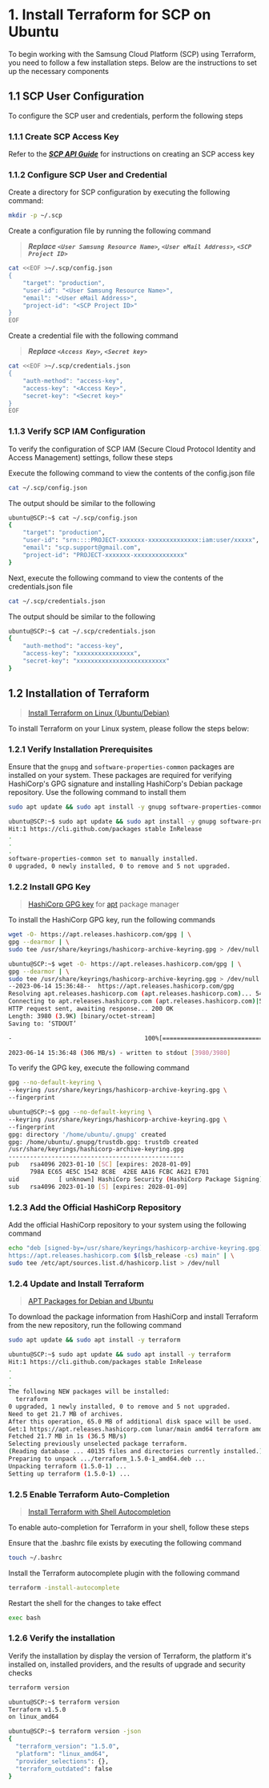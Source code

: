 # 1. Install Terraform for SCP on Ubuntu

To begin working with the Samsung Cloud Platform (SCP) using Terraform, you need to follow a few installation steps. Below are the instructions to set up the necessary components

## 1.1 SCP User Configuration

To configure the SCP user and credentials, perform the following steps

### 1.1.1 Create SCP Access Key

Refer to the ***[SCP API Guide](https://cloud.samsungsds.com/openapiguide/#/docs/v2-en-overview-overview)*** for instructions on creating an SCP access key

### 1.1.2 Configure SCP User and Credential

Create a directory for SCP configuration by executing the following command:

```sh
mkdir -p ~/.scp
```

Create a configuration file by running the following command
>***Replace `<User Samsung Resource Name>`, `<User eMail Address>`, `<SCP Project ID>`***

```sh
cat <<EOF >~/.scp/config.json
{
    "target": "production",
    "user-id": "<User Samsung Resource Name>",
    "email": "<User eMail Address>",
    "project-id": "<SCP Project ID>"
}
EOF
```

Create a credential file with the following command
>***Replace `<Access Key>`, `<Secret key>`***

```sh
cat <<EOF >~/.scp/credentials.json
{
    "auth-method": "access-key",
    "access-key": "<Access Key>",
    "secret-key": "<Secret key>"
}
EOF
```

### 1.1.3 Verify SCP IAM Configuration

To verify the configuration of SCP IAM (Secure Cloud Protocol Identity and Access Management) settings, follow these steps

Execute the following command to view the contents of the config.json file

```sh
cat ~/.scp/config.json
```

The output should be similar to the following

```sh
ubuntu@SCP:~$ cat ~/.scp/config.json
{
    "target": "production",
    "user-id": "srn::::PROJECT-xxxxxxx-xxxxxxxxxxxxxx:iam:user/xxxxx",
    "email": "scp.support@gmail.com",
    "project-id": "PROJECT-xxxxxxx-xxxxxxxxxxxxxx"
}
```

Next, execute the following command to view the contents of the credentials.json file

```sh
cat ~/.scp/credentials.json
```

The output should be similar to the following

```sh
ubuntu@SCP:~$ cat ~/.scp/credentials.json
{
    "auth-method": "access-key",
    "access-key": "xxxxxxxxxxxxxxxx",
    "secret-key": "xxxxxxxxxxxxxxxxxxxxxxxxx"
}
```

## 1.2 Installation of Terraform

> [Install Terraform on Linux (Ubuntu/Debian)](https://developer.hashicorp.com/terraform/downloads)

To install Terraform on your Linux system, please follow the steps below:

### 1.2.1 Verify Installation Prerequisites

Ensure that the `gnupg` and `software-properties-common` packages are installed on your system. These packages are required for verifying HashiCorp's GPG signature and installing HashiCorp's Debian package repository. Use the following command to install them

```sh
sudo apt update && sudo apt install -y gnupg software-properties-common
```

```sh
ubuntu@SCP:~$ sudo apt update && sudo apt install -y gnupg software-properties-common
Hit:1 https://cli.github.com/packages stable InRelease
.
.
.
software-properties-common set to manually installed.
0 upgraded, 0 newly installed, 0 to remove and 5 not upgraded.
```

### 1.2.2 Install GPG Key

>[HashiCorp GPG key](https://www.hashicorp.com/security) for [apt](https://en.wikipedia.org/wiki/APT_(software)) package manager

To install the HashiCorp GPG key, run the following commands

```sh
wget -O- https://apt.releases.hashicorp.com/gpg | \
gpg --dearmor | \
sudo tee /usr/share/keyrings/hashicorp-archive-keyring.gpg > /dev/null
```

```sh
ubuntu@SCP:~$ wget -O- https://apt.releases.hashicorp.com/gpg | \
gpg --dearmor | \
sudo tee /usr/share/keyrings/hashicorp-archive-keyring.gpg > /dev/null
--2023-06-14 15:36:48--  https://apt.releases.hashicorp.com/gpg
Resolving apt.releases.hashicorp.com (apt.releases.hashicorp.com)... 54.230.167.111, 54.230.167.99, 54.230.167.46, ...
Connecting to apt.releases.hashicorp.com (apt.releases.hashicorp.com)|54.230.167.111|:443... connected.
HTTP request sent, awaiting response... 200 OK
Length: 3980 (3.9K) [binary/octet-stream]
Saving to: ‘STDOUT’

-                                     100%[======================================================================>]   3.89K  --.-KB/s    in 0s      

2023-06-14 15:36:48 (306 MB/s) - written to stdout [3980/3980]
```

To verify the GPG key, execute the following command

```sh
gpg --no-default-keyring \
--keyring /usr/share/keyrings/hashicorp-archive-keyring.gpg \
--fingerprint
```

```sh
ubuntu@SCP:~$ gpg --no-default-keyring \
--keyring /usr/share/keyrings/hashicorp-archive-keyring.gpg \
--fingerprint
gpg: directory '/home/ubuntu/.gnupg' created
gpg: /home/ubuntu/.gnupg/trustdb.gpg: trustdb created
/usr/share/keyrings/hashicorp-archive-keyring.gpg
-------------------------------------------------
pub   rsa4096 2023-01-10 [SC] [expires: 2028-01-09]
      798A EC65 4E5C 1542 8C8E  42EE AA16 FCBC A621 E701
uid           [ unknown] HashiCorp Security (HashiCorp Package Signing) <security+packaging@hashicorp.com>
sub   rsa4096 2023-01-10 [S] [expires: 2028-01-09]
```

### 1.2.3 Add the Official HashiCorp Repository

Add the official HashiCorp repository to your system using the following command

```sh
echo "deb [signed-by=/usr/share/keyrings/hashicorp-archive-keyring.gpg] \
https://apt.releases.hashicorp.com $(lsb_release -cs) main" | \
sudo tee /etc/apt/sources.list.d/hashicorp.list > /dev/null
```

### 1.2.4 Update and Install Terraform

>[APT Packages for Debian and Ubuntu](https://developer.hashicorp.com/terraform/cli/install/apt)

To download the package information from HashiCorp and install Terraform from the new repository, run the following command

```sh
sudo apt update && sudo apt install -y terraform
```

```sh
ubuntu@SCP:~$ sudo apt update && sudo apt install -y terraform
Hit:1 https://cli.github.com/packages stable InRelease
.
.
.
The following NEW packages will be installed:
  terraform
0 upgraded, 1 newly installed, 0 to remove and 5 not upgraded.
Need to get 21.7 MB of archives.
After this operation, 65.0 MB of additional disk space will be used.
Get:1 https://apt.releases.hashicorp.com lunar/main amd64 terraform amd64 1.5.0-1 [21.7 MB]
Fetched 21.7 MB in 1s (36.5 MB/s)    
Selecting previously unselected package terraform.
(Reading database ... 40135 files and directories currently installed.)
Preparing to unpack .../terraform_1.5.0-1_amd64.deb ...
Unpacking terraform (1.5.0-1) ...
Setting up terraform (1.5.0-1) ...
```

### 1.2.5 Enable Terraform Auto-Completion

>[Install Terraform with Shell Autocompletion](https://learn.hashicorp.com/tutorials/terraform/install-cli#install-terraform-with-shell-autocompletion)

To enable auto-completion for Terraform in your shell, follow these steps

Ensure that the .bashrc file exists by executing the following command

```sh
touch ~/.bashrc
```

Install the Terraform autocomplete plugin with the following command

```sh
terraform -install-autocomplete
```

Restart the shell for the changes to take effect

```sh
exec bash
```

### 1.2.6 Verify the installation

Verify the installation by display the version of Terraform, the platform it's installed on, installed providers, and the results of upgrade and security checks

```sh
terraform version
```

```sh
ubuntu@SCP:~$ terraform version 
Terraform v1.5.0
on linux_amd64
```

```sh
ubuntu@SCP:~$ terraform version -json
{
  "terraform_version": "1.5.0",
  "platform": "linux_amd64",
  "provider_selections": {},
  "terraform_outdated": false
}
```
